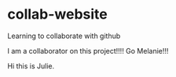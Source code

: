 # collab-website
Learning to collaborate with github

I am a collaborator on this project!!!! Go Melanie!!!


Hi this is Julie.